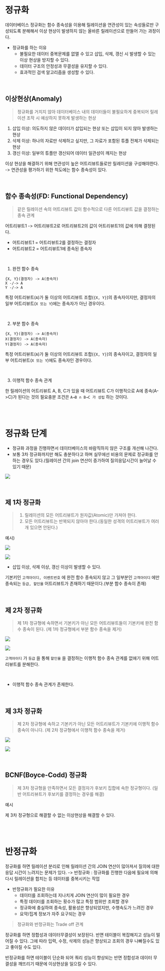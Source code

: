 # 정규화

데이터베이스 정규화는 함수 종속성을 이용해 릴레이션을 연관성이 있는 속성들로만 구성되도록 분해해서 이상 현상이 발생하지 않는 올바른 릴레이션으로 만들어 가는 과정이다.

- 정규화를 하는 이유
    - 불필요한 데이터 중복문제를 없앨 수 있고 삽입, 삭제, 갱신 시 발생할 수 있는 이상 현상을 방지할 수 있다.
    - 데이터 구조의 안정성과 무결성을 유지할 수 있다.
    - 효과적인 검색 알고리즘을 생성할 수 있다.

<br>

## 이상현상(Anomaly)
> 정규화를 거치지 않아 데이터베이스 내의 데이터들이 불필요하게 중복되어 릴레이션 조작 시 예상하지 못하게 발생하는 현상

1. 삽입 이상: 의도하지 않은 데이터가 삽입되는 현상 또는 삽입이 되지 않아 발생하는 현상
2. 삭제 이상: 하나의 자료만 삭제하고 싶지만, 그 자료가 포함된 튜플 전체가 삭제되는 현상
3. 갱신 이상: 일부의 튜플만 갱신되어 데이터 일관성이 깨지는 현상

이상 현상을 해결하기 위해 연관성이 높은 어트리뷰트들로만 릴레이션을 구성해야한다. -> 연관성을 평가하기 위한 척도에는 함수 종속성이 있다.

<br>

## 함수 종속성(FD: Functional Dependency)
> 같은 릴레이션 속의 어트리뷰트 값이 함수적으로 다른 어트리뷰트 값을 결정하는 종속 관계

어트리뷰트1 -> 어트리뷰트2로 어트리뷰트2의 값이 어트리뷰트1의 값에 의해 결정된다.
- 어트리뷰트1 = 어트리뷰트2를 결정하는 결정자
- 어트리뷰트2 = 어트리뷰트1에 종속된 종속자

<br>

1. 완전 함수 종속

```
{X, Y}(결정자) -> A(종속자)
X -/-> A
Y -/-> A
```

특정 어트리뷰트(`A`)가 둘 이상의 어트리뷰트 조합(`{X, Y}`)의 종속자이지만, 결정자의 일부 어트리뷰트(`X 또는 Y`)에는 종속자가 아닌 경우이다.

<br>

2. 부분 함수 종속

```
{X, Y}(결정자) -> A(종속자)
X(결정자) -> A(종속자)
Y(결정자) -> A(종속자)
```

특정 어트리뷰트(`A`)가 둘 이상의 어트리뷰트 조합(`{X, Y}`)의 종속자이고, 결정자의 일부 어트리뷰트(`X 또는 Y`)에도 종속자인 경우이다.

<br>

3. 이행적 함수 종속 관계

한 릴레이션의 어트리뷰트 A, B, C가 있을 때 어트리뷰트 C가 이행적으로 A에 종속(A->C)가 된다는 것의 필요충분 조건은 `A→B ∩ B→C 가 성립` 하는 것이다.

<br><br>

# 정규화 단계
- 정규화 과정을 진행하면서 데이터베이스의 바람직하지 않은 구조를 개선해 나간다.
- 보통 3차 정규화까지만 해도 충분하다고 하며 실무에선 비용의 문제로 정규화를 안하는 경우도 있다.(릴레이션 간의 join 연산이 증가하여 질의응답시간이 늘어날 수 있기 때문)


![](../../Database/img/Regularization/Untitled%209.png)

<br>

## 제 1차 정규화
> 1. 릴레이션의 모든 어트리뷰트가 원자값(Atomic)만 가져야 한다. 
> 2. 모든 어트리뷰트는 반복되지 않아야 한다.(동일한 성격의 어트리뷰트가 여러개 있으면 안된다.)

예시)

![](../../Database/img/Regularization/Untitled%2013.png)

![](../../Database/img/Regularization/Untitled%2014.png)

- 삽입 이상, 삭제 이상, 갱신 이상이 발생할 수 있다.

기본키인 `고객아이디, 이벤트번호` 에 완전 함수 종속되지 않고 그 일부분인 `고객아이디` 에만 종속되는 `등급, 할인율` 어트리뷰트가 존재하기 때문이다.(부분 함수 종속이 존재)

<br>

## 제 2차 정규화
> 제 1차 정규형에 속하면서 기본키가 아닌 모든 어트리뷰트들이 기본키에 완전 함수 종속이 된다. (제 1차 정규형에서 부분 함수 종속을 제거)

![](../../Database/img/Regularization/Untitled%2015.png)

![](../../Database/img/Regularization/Untitled%2016.png)

`고객아이디` 가 `등급` 을 통해 `할인율` 을 결정하는 이행적 함수 종속 관계를 없애기 위해 어트리뷰트를 분해한다.

<br>

- 이행적 함수 종속 관계가 존재한다.

<br>

## 제 3차 정규화
> 제 2차 정규형에 속하고 기본키가 아닌 모든 어트리뷰트가 기본키에 이행적 함수 종속이 아니다. (제 2차 정규형에서 이행적 함수 종속을 제거)

![](../../Database/img/Regularization/Untitled%2017.png)

![](../../Database/img/Regularization/Untitled%2018.png)

<br>

## BCNF(Boyce-Codd) 정규화
> 제 3차 정규형을 만족하면서 모든 결정자가 후보키 집합에 속한 정규형이다. (일반 어트리뷰트가 후보키를 결정하는 경우를 해결)

예시

제 3차 정규형으로 해결할 수 없는 이상현상을 해결할 수 있다.

<br><br>

# 반정규화

정규화를 하면 릴레이션 분리로 인해 릴레이션 간의 JOIN 연산이 많아져서 질의에 대한 응답 시간이 느려지는 문제가 있다. -> 반정규화 : 정규화를 진행한 다음에 필요에 의해 다시 릴레이션을 합치는 등 데이터를 중복시키는 작업

- 반정규화가 필요한 이유
    - 데이터를 조회하는데 지나치게 JOIN 연산이 많이 필요한 경우
    - 특정 데이터를 조회하는 횟수가 많고 특정 범위만 조회할 경우
    - 정규화에 충실하여 종속성, 활용성은 향상되었지만, 수행속도가 느려진 경우
    - 요약/집계 정보가 자주 요구되는 경우

> 정규화와 반정규화는 Trade off 관계

정규화를 하면 정합성과 데이터무결성이 보장된다. 반면 테이블이 복잡해지고 성능이 떨어질 수 있다. 그에 따라 입력, 수정, 삭제의 성능은 향상되고 조회의 경우 나빠질수도 있고 좋아질 수도 있다.

반정규화를 하면 테이블이 단순화 되어 쿼리 성능이 향상되는 반면 정합성과 데이터 무결성을 깨뜨리기 때문에 이상현상을 일으킬 수 있다.







